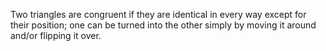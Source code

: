 Two triangles are congruent if they are identical in every way except
for their position; one can be turned into the other simply by moving it
around and/or flipping it over.
